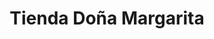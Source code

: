 ---
title: "Tienda Doña Margarita"
url: /santa-cruz-de-la-sierra/tienda-dona-margarita/
shop: Lebensmittel
---